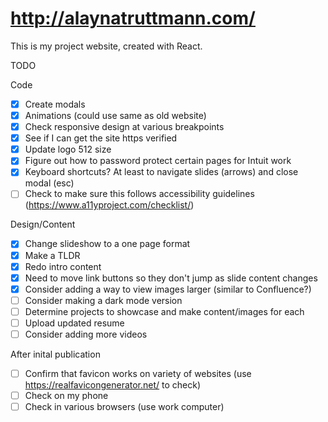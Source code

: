 # http://alaynatruttmann.com/

This is my project website, created with React.

TODO

Code

- [x] Create modals
- [x] Animations (could use same as old website)
- [x] Check responsive design at various breakpoints
- [x] See if I can get the site https verified
- [x] Update logo 512 size
- [x] Figure out how to password protect certain pages for Intuit work
- [x] Keyboard shortcuts? At least to navigate slides (arrows) and close modal (esc)
- [ ] Check to make sure this follows accessibility guidelines (https://www.a11yproject.com/checklist/)

Design/Content

- [x] Change slideshow to a one page format
- [x] Make a TLDR
- [x] Redo intro content
- [x] Need to move link buttons so they don't jump as slide content changes
- [x] Consider adding a way to view images larger (similar to Confluence?)
- [ ] Consider making a dark mode version
- [ ] Determine projects to showcase and make content/images for each
- [ ] Upload updated resume
- [ ] Consider adding more videos

After inital publication

- [ ] Confirm that favicon works on variety of websites (use https://realfavicongenerator.net/ to check)
- [ ] Check on my phone
- [ ] Check in various browsers (use work computer)
